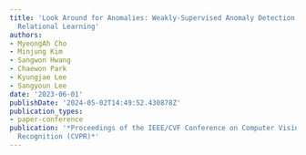 ```yaml
---
title: 'Look Around for Anomalies: Weakly-Supervised Anomaly Detection via Context-Motion
  Relational Learning'
authors:
- MyeongAh Cho
- Minjung Kim
- Sangwon Hwang
- Chaewon Park
- Kyungjae Lee
- Sangyoun Lee
date: '2023-06-01'
publishDate: '2024-05-02T14:49:52.430878Z'
publication_types:
- paper-conference
publication: '*Proceedings of the IEEE/CVF Conference on Computer Vision and Pattern
  Recognition (CVPR)*'
---
```

